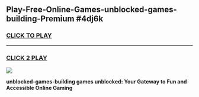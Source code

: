 
## Play-Free-Online-Games-unblocked-games-building-Premium #4dj6k
<h3>
<a href="https://premium.freeplayer.one?title=unblocked-games-building&ref=8M">CLICK TO PLAY</a></h3>
<hr>

<h3>
<a href="https://premium.freeplayer.one?title=unblocked-games-building&ref=8M">CLICK 2 PLAY</a>
  
</h3>

<a href="https://premium.freeplayer.one?title=unblocked-games-building&ref=8M"><img src="https://clearcache.store/games.png"></a>


**unblocked-games-building games unblocked: Your Gateway to Fun and Accessible Online Gaming**
